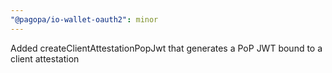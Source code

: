 ```yaml
---
"@pagopa/io-wallet-oauth2": minor
---
```


Added createClientAttestationPopJwt that generates a PoP JWT bound to a client attestation
